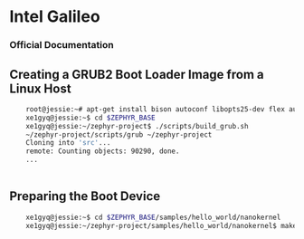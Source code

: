 Intel Galileo
==

### Official Documentation

## Creating a GRUB2 Boot Loader Image from a Linux Host

```sh
    root@jessie:~# apt-get install bison autoconf libopts25-dev flex automake
    xe1gyq@jessie:~$ cd $ZEPHYR_BASE
    xe1gyq@jessie:~/zephyr-project$ ./scripts/build_grub.sh
    ~/zephyr-project/scripts/grub ~/zephyr-project
    Cloning into 'src'...
    remote: Counting objects: 90290, done.
    ...
    
```

## Preparing the Boot Device

```sh
    xe1gyq@jessie:~$ cd $ZEPHYR_BASE/samples/hello_world/nanokernel
    xe1gyq@jessie:~/zephyr-project/samples/hello_world/nanokernel$ make BOARD=galileo
```